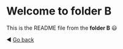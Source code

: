 # Welcome to folder B
This is the README file from the **folder B** :smiley:

:arrow_backward: [Go back](../README.md)